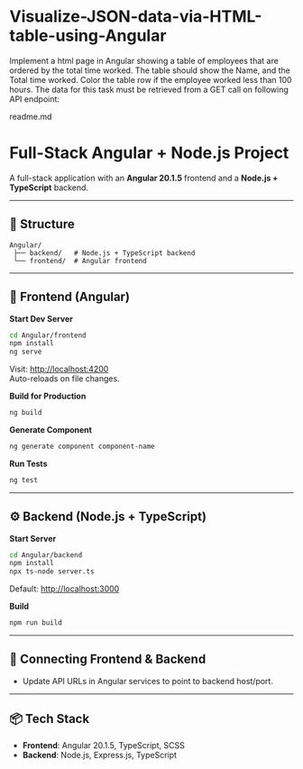 # Visualize-JSON-data-via-HTML-table-using-Angular
Implement a html page in Angular showing a table of employees that are ordered by the total time worked. The table should show the Name, and the Total time worked. Color the table row if the employee worked less than 100 hours. The data for this task must be retrieved from a GET call on following API endpoint:



readme.md


# Full-Stack Angular + Node.js Project

A full-stack application with an **Angular 20.1.5** frontend and a **Node.js + TypeScript** backend.

---

## 📂 Structure
```
Angular/
 ├── backend/   # Node.js + TypeScript backend
 └── frontend/  # Angular frontend
```

---

## 🚀 Frontend (Angular)
**Start Dev Server**
```bash
cd Angular/frontend
npm install
ng serve
```
Visit: [http://localhost:4200](http://localhost:4200)  
Auto-reloads on file changes.

**Build for Production**
```bash
ng build
```

**Generate Component**
```bash
ng generate component component-name
```

**Run Tests**
```bash
ng test
```

---

## ⚙ Backend (Node.js + TypeScript)
**Start Server**
```bash
cd Angular/backend
npm install
npx ts-node server.ts
```
Default: [http://localhost:3000](http://localhost:3000)

**Build**
```bash
npm run build
```

---

## 🔗 Connecting Frontend & Backend
- Update API URLs in Angular services to point to backend host/port.

---

## 📦 Tech Stack
- **Frontend**: Angular 20.1.5, TypeScript, SCSS
- **Backend**: Node.js, Express.js, TypeScript


